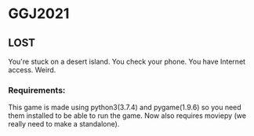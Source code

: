 # GGJ2021
## LOST
You're stuck on a desert island. You check your phone. You have Internet access. Weird.

### Requirements:
This game is made using python3(3.7.4) and pygame(1.9.6) so you need them installed to be able to run the game. Now also requires moviepy (we really need to make a standalone).